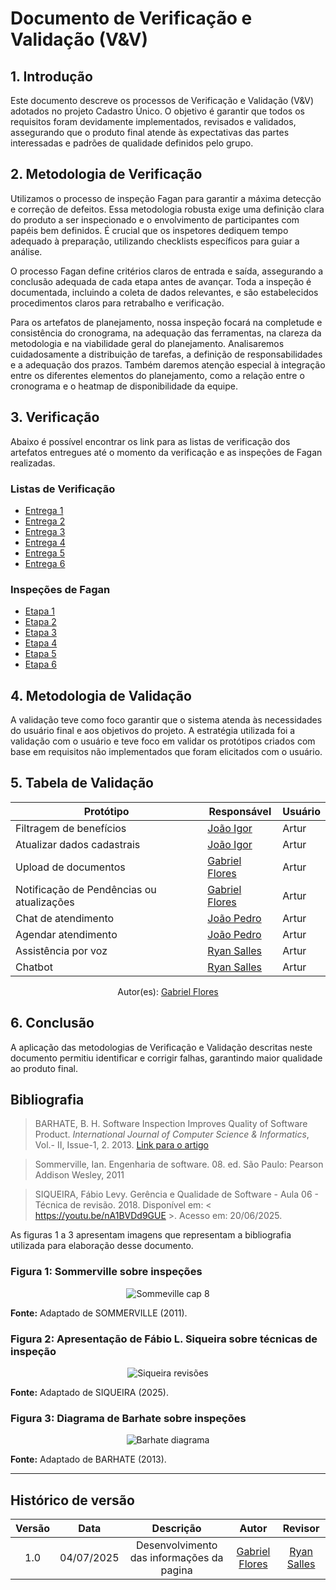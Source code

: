 # Documento de Verificação e Validação (V&V)

## 1. Introdução

Este documento descreve os processos de Verificação e Validação (V&V) adotados no projeto Cadastro Único. O objetivo é garantir que todos os requisitos foram devidamente implementados, revisados e validados, assegurando que o produto final atende às expectativas das partes interessadas e padrões de qualidade definidos pelo grupo.

## 2. Metodologia de Verificação

Utilizamos o processo de inspeção Fagan para garantir a máxima detecção e correção de defeitos. Essa metodologia robusta exige uma definição clara do produto a ser inspecionado e o envolvimento de participantes com papéis bem definidos. É crucial que os inspetores dediquem tempo adequado à preparação, utilizando checklists específicos para guiar a análise.

O processo Fagan define critérios claros de entrada e saída, assegurando a conclusão adequada de cada etapa antes de avançar. Toda a inspeção é documentada, incluindo a coleta de dados relevantes, e são estabelecidos procedimentos claros para retrabalho e verificação.

Para os artefatos de planejamento, nossa inspeção focará na completude e consistência do cronograma, na adequação das ferramentas, na clareza da metodologia e na viabilidade geral do planejamento. Analisaremos cuidadosamente a distribuição de tarefas, a definição de responsabilidades e a adequação dos prazos. Também daremos atenção especial à integração entre os diferentes elementos do planejamento, como a relação entre o cronograma e o heatmap de disponibilidade da equipe.


## 3. Verificação

Abaixo é possível encontrar os link para as listas de verificação dos artefatos entregues até o momento da verificação e as inspeções de Fagan realizadas.

### Listas de Verificação

- [Entrega 1](../verificacao/checklist_1.md)
- [Entrega 2](../vericacao/checklist_2.md)
- [Entrega 3](../vericacao/checklist_3.md)
- [Entrega 4](../vericacao/checklist_4.md)
- [Entrega 5](../vericacao/checklist_5.md)
- [Entrega 6](../vericacao/checklist_6.md)

### Inspeções de Fagan

- [Etapa 1](../inspecoes/inspecoes_de_fagan/etapa1.md)
- [Etapa 2](../inspecoes/inspecoes_de_fagan/etapa1.md)
- [Etapa 3](../inspecoes/inspecoes_de_fagan/etapa1.md)
- [Etapa 4](../inspecoes/inspecoes_de_fagan/etapa1.md)
- [Etapa 5](../inspecoes/inspecoes_de_fagan/etapa1.md)
- [Etapa 6](../inspecoes/inspecoes_de_fagan/etapa1.md)

## 4. Metodologia de Validação

A validação teve como foco garantir que o sistema atenda às necessidades do usuário final e aos objetivos do projeto. A estratégia utilizada foi a validação com o usuário e teve foco em validar os protótipos criados com base em requisitos não implementados que foram elicitados com o usuário.

## 5. Tabela de Validação

| Protótipo                   | Responsável       | Usuário |
|----------------------------------|-------------------|-------------------------------------|
| Filtragem de benefícios                   | [João Igor](https://github.com/JoaoPC10)            | Artur                 | 
| Atualizar dados cadastrais                | [João Igor](https://github.com/JoaoPC10)            | Artur                 |
| Upload de documentos                      | [Gabriel Flores](https://github.com/Gabrielfcoelho) | Artur                 | 
| Notificação de Pendências ou atualizações | [Gabriel Flores](https://github.com/Gabrielfcoelho) | Artur                 |
| Chat de atendimento                       | [João Pedro](https://github.com/johnaopedro)        | Artur                 |
| Agendar atendimento                       | [João Pedro](https://github.com/johnaopedro)        | Artur                 |
| Assistência por voz                       | [Ryan Salles](https://github.com/RA-Salles)         | Artur                 |
| Chatbot                                   | [Ryan Salles](https://github.com/RA-Salles)         | Artur                 |

<center>
    Autor(es): 
    <a href="https://github.com/Gabrielfcoelho" target="_blank">Gabriel Flores</a>
</center>

## 6. Conclusão

A aplicação das metodologias de Verificação e Validação descritas neste documento permitiu identificar e corrigir falhas, garantindo maior qualidade ao produto final.

## Bibliografia

> BARHATE, B. H. Software Inspection Improves Quality of Software Product. *International Journal of Computer Science & Informatics*, Vol.- II, Issue-1, 2. 2013. [Link para o artigo](../../assets/referencias/inspecao_fagan/Software_Inspection_Improves_Quality_of_Software_P.pdf)

> Sommerville, Ian. Engenharia de software. 08. ed. São Paulo: Pearson Addison Wesley, 2011

> SIQUEIRA, Fábio Levy. Gerência e Qualidade de Software - Aula 06 - Técnica de revisão. 2018. Disponível em: < https://youtu.be/nA1BVDd9GUE >. Acesso em: 20/06/2025.

As figuras 1 a 3 apresentam imagens que representam a bibliografia utilizada para elaboração desse documento.

### Figura 1: Sommerville sobre inspeções

<div style="text-align: center;">
    <img src="../../../assets/referencias/inspecao_fagan/sommerville_inspec.png" alt="Sommeville cap 8">
</div>

**Fonte:** Adaptado de SOMMERVILLE (2011).

### Figura 2: Apresentação de Fábio L. Siqueira sobre técnicas de inspeção

<div style="text-align: center;">
    <img src="../../../assets/referencias/inspecao_fagan/siqueira_inspec.png" alt="Siqueira revisões">
</div>

**Fonte:** Adaptado de SIQUEIRA (2025).

### Figura 3: Diagrama de Barhate sobre inspeções

<div style="text-align: center;">
    <img src="../../../assets/referencias/inspecao_fagan/barhate_inspec.png" alt="Barhate diagrama">
</div>

**Fonte:** Adaptado de BARHATE (2013).

---

## Histórico de versão
| Versão |    Data    |    Descrição     |         Autor         |       Revisor      |
| :----: | :--------: | :--------------: | :-------------------: | :----------------: |
|  1.0   | 04/07/2025 | Desenvolvimento das informações da pagina | [Gabriel Flores](https://github.com/Gabrielfcoelho)     | [Ryan Salles](https://github.com/RA-Salles) |